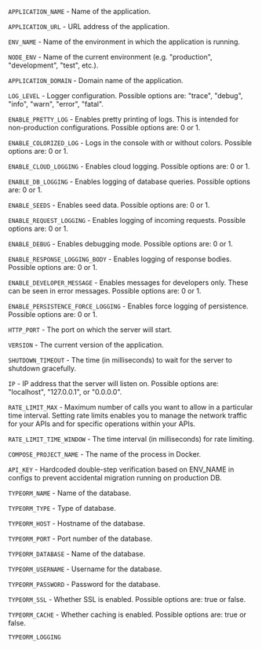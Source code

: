 `APPLICATION_NAME` - Name of the application.

`APPLICATION_URL` - URL address of the application.

`ENV_NAME` - Name of the environment in which the application is running.

`NODE_ENV` - Name of the current environment (e.g. "production", "development", "test", etc.).

`APPLICATION_DOMAIN` - Domain name of the application.

`LOG_LEVEL` - Logger configuration. Possible options are: "trace", "debug", "info", "warn", "error", "fatal".

`ENABLE_PRETTY_LOG` - Enables pretty printing of logs. This is intended for non-production configurations. Possible options are: 0 or 1.

`ENABLE_COLORIZED_LOG` - Logs in the console with or without colors. Possible options are: 0 or 1.

`ENABLE_CLOUD_LOGGING` - Enables cloud logging. Possible options are: 0 or 1.

`ENABLE_DB_LOGGING` - Enables logging of database queries. Possible options are: 0 or 1.

`ENABLE_SEEDS` - Enables seed data. Possible options are: 0 or 1.

`ENABLE_REQUEST_LOGGING` - Enables logging of incoming requests. Possible options are: 0 or 1.

`ENABLE_DEBUG` - Enables debugging mode. Possible options are: 0 or 1.

`ENABLE_RESPONSE_LOGGING_BODY` - Enables logging of response bodies. Possible options are: 0 or 1.

`ENABLE_DEVELOPER_MESSAGE` - Enables messages for developers only. These can be seen in error messages. Possible options are: 0 or 1.

`ENABLE_PERSISTENCE_FORCE_LOGGING` - Enables force logging of persistence. Possible options are: 0 or 1.

`HTTP_PORT` - The port on which the server will start.

`VERSION` - The current version of the application.

`SHUTDOWN_TIMEOUT` - The time (in milliseconds) to wait for the server to shutdown gracefully.

`IP` - IP address that the server will listen on. Possible options are: "localhost", "127.0.0.1", or "0.0.0.0".

`RATE_LIMIT_MAX` - Maximum number of calls you want to allow in a particular time interval. Setting rate limits enables you to manage the network traffic for your APIs and for specific operations within your APIs.

`RATE_LIMIT_TIME_WINDOW` - The time interval (in milliseconds) for rate limiting.

`COMPOSE_PROJECT_NAME` - The name of the process in Docker.

`API_KEY` - Hardcoded double-step verification based on ENV_NAME in configs to prevent accidental migration running on production DB.

`TYPEORM_NAME` - Name of the database.

`TYPEORM_TYPE` - Type of database.

`TYPEORM_HOST` - Hostname of the database.

`TYPEORM_PORT` - Port number of the database.

`TYPEORM_DATABASE` - Name of the database.

`TYPEORM_USERNAME` - Username for the database.

`TYPEORM_PASSWORD` - Password for the database.

`TYPEORM_SSL` - Whether SSL is enabled. Possible options are: true or false.

`TYPEORM_CACHE` - Whether caching is enabled. Possible options are: true or false.

`TYPEORM_LOGGING`